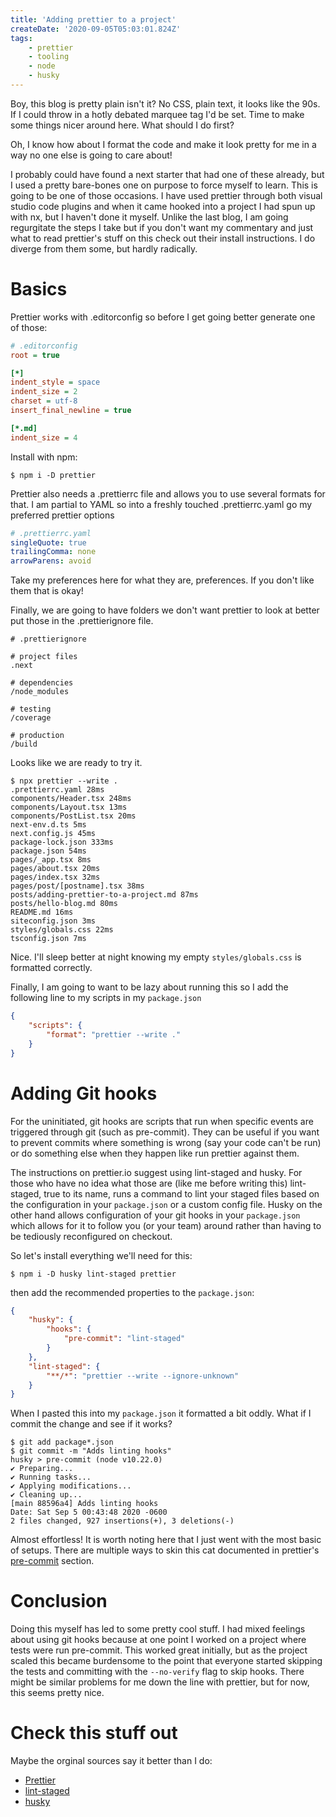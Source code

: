 ```yaml
---
title: 'Adding prettier to a project'
createDate: '2020-09-05T05:03:01.824Z'
tags:
    - prettier
    - tooling
    - node
    - husky
---
```


Boy, this blog is pretty plain isn't it? No CSS, plain text, it looks like the 90s. If I could throw in a hotly debated marquee tag I'd be set. Time to make some things nicer around here. What should I do first?

Oh, I know how about I format the code and make it look pretty for me in a way no one else is going to care about!

I probably could have found a next starter that had one of these already, but I used a pretty bare-bones one on purpose to force myself to learn. This is going to be one of those occasions. I have used prettier through both visual studio code plugins and when it came hooked into a project I had spun up with nx, but I haven't done it myself. Unlike the last blog, I am going regurgitate the steps I take but if you don't want my commentary and just what to read prettier's stuff on this check out their install instructions. I do diverge from them some, but hardly radically.

# Basics

Prettier works with .editorconfig so before I get going better generate one of those:

```ini
# .editorconfig
root = true

[*]
indent_style = space
indent_size = 2
charset = utf-8
insert_final_newline = true

[*.md]
indent_size = 4
```

Install with npm:

    $ npm i -D prettier

Prettier also needs a .prettierrc file and allows you to use several formats for that. I am partial to YAML so into a freshly touched .prettierrc.yaml go my preferred prettier options

```yaml
# .prettierrc.yaml
singleQuote: true
trailingComma: none
arrowParens: avoid
```

Take my preferences here for what they are, preferences. If you don't like them that is okay!

Finally, we are going to have folders we don't want prettier to look at better put those in the .prettierignore file.

```gitignore
# .prettierignore

# project files
.next

# dependencies
/node_modules

# testing
/coverage

# production
/build
```

Looks like we are ready to try it.

```shell
$ npx prettier --write .
.prettierrc.yaml 28ms
components/Header.tsx 248ms
components/Layout.tsx 13ms
components/PostList.tsx 20ms
next-env.d.ts 5ms
next.config.js 45ms
package-lock.json 333ms
package.json 54ms
pages/_app.tsx 8ms
pages/about.tsx 20ms
pages/index.tsx 32ms
pages/post/[postname].tsx 38ms
posts/adding-prettier-to-a-project.md 87ms
posts/hello-blog.md 80ms
README.md 16ms
siteconfig.json 3ms
styles/globals.css 22ms
tsconfig.json 7ms
```

Nice. I'll sleep better at night knowing my empty `styles/globals.css` is formatted correctly.

Finally, I am going to want to be lazy about running this so I add the following line to my scripts in my `package.json`

```json
{
    "scripts": {
        "format": "prettier --write ."
    }
}
```

# Adding Git hooks

For the uninitiated, git hooks are scripts that run when specific events are triggered through git (such as pre-commit). They can be useful if you want to prevent commits where something is wrong (say your code can't be run) or do something else when they happen like run prettier against them.

The instructions on prettier.io suggest using lint-staged and husky. For those who have no idea what those are (like me before writing this) lint-staged, true to its name, runs a command to lint your staged files based on the configuration in your `package.json` or a custom config file. Husky on the other hand allows configuration of your git hooks in your `package.json` which allows for it to follow you (or your team) around rather than having to be tediously reconfigured on checkout.

So let's install everything we'll need for this:

```shell
$ npm i -D husky lint-staged prettier
```

then add the recommended properties to the `package.json`:

```json
{
    "husky": {
        "hooks": {
            "pre-commit": "lint-staged"
        }
    },
    "lint-staged": {
        "**/*": "prettier --write --ignore-unknown"
    }
}
```

When I pasted this into my `package.json` it formatted a bit oddly. What if I commit the change and see if it works?

```shell
$ git add package*.json
$ git commit -m "Adds linting hooks"
husky > pre-commit (node v10.22.0)
✔ Preparing...
✔ Running tasks...
✔ Applying modifications...
✔ Cleaning up...
[main 88596a4] Adds linting hooks
Date: Sat Sep 5 00:43:48 2020 -0600
2 files changed, 927 insertions(+), 3 deletions(-)
```

Almost effortless! It is worth noting here that I just went with the most basic of setups. There are multiple ways to skin this cat documented in prettier's [pre-commit](https://prettier.io/docs/en/precommit.html) section.

# Conclusion

Doing this myself has led to some pretty cool stuff. I had mixed feelings about using git hooks because at one point I worked on a project where tests were run pre-commit. This worked great initially, but as the project scaled this became burdensome to the point that everyone started skipping the tests and committing with the `--no-verify` flag to skip hooks. There might be similar problems for me down the line with prettier, but for now, this seems pretty nice.

# Check this stuff out

Maybe the orginal sources say it better than I do:

-   [Prettier](https://prettier.io/)
-   [lint-staged](https://github.com/okonet/lint-staged)
-   [husky](https://github.com/typicode/husky)
